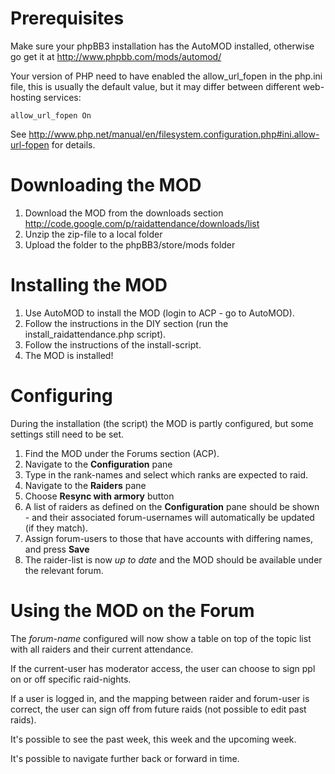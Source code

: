 # Prerequisites #
Make sure your phpBB3 installation has the AutoMOD installed, otherwise go get it at http://www.phpbb.com/mods/automod/

Your version of PHP need to have enabled the allow\_url\_fopen in the php.ini file, this is usually the default value, but it may differ between different web-hosting services:
```
allow_url_fopen On
```
See http://www.php.net/manual/en/filesystem.configuration.php#ini.allow-url-fopen for details.

# Downloading the MOD #
  1. Download the MOD from the downloads section http://code.google.com/p/raidattendance/downloads/list
  1. Unzip the zip-file to a local folder
  1. Upload the folder to the phpBB3/store/mods folder

# Installing the MOD #
  1. Use AutoMOD to install the MOD (login to ACP - go to AutoMOD).
  1. Follow the instructions in the DIY section (run the install\_raidattendance.php script).
  1. Follow the instructions of the install-script.
  1. The MOD is installed!

# Configuring #
During the installation (the script) the MOD is partly configured, but some settings still need to be set.
  1. Find the MOD under the Forums section (ACP).
  1. Navigate to the **Configuration** pane
  1. Type in the rank-names and select which ranks are expected to raid.
  1. Navigate to the **Raiders** pane
  1. Choose **Resync with armory** button
  1. A list of raiders as defined on the **Configuration** pane should be shown - and their associated forum-usernames will automatically be updated (if they match).
  1. Assign forum-users to those that have accounts with differing names, and press **Save**
  1. The raider-list is now _up to date_ and the MOD should be available under the relevant forum.

# Using the MOD on the Forum #
The _forum-name_ configured will now show a table on top of the topic list with all raiders and their current attendance.

If the current-user has moderator access, the user can choose to sign ppl on or off specific raid-nights.

If a user is logged in, and the mapping between raider and forum-user is correct, the user can sign off from future raids (not possible to edit past raids).

It's possible to see the past week, this week and the upcoming week.

It's possible to navigate further back or forward in time.